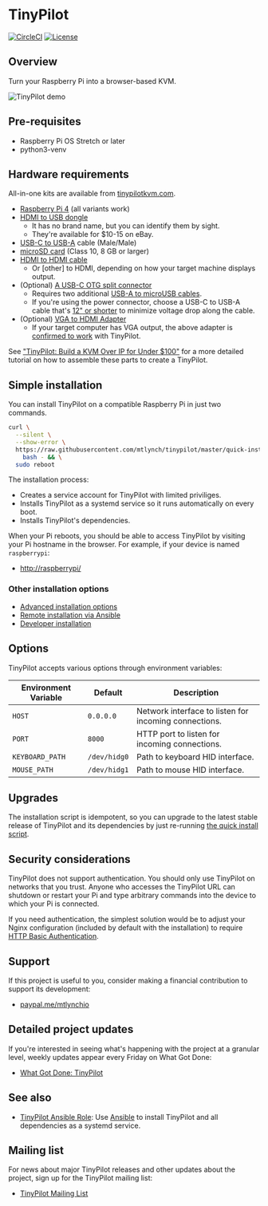 # TinyPilot

[![CircleCI](https://circleci.com/gh/mtlynch/tinypilot.svg?style=svg)](https://circleci.com/gh/mtlynch/tinypilot) [![License](http://img.shields.io/:license-mit-blue.svg?style=flat-square)](LICENSE)

## Overview

Turn your Raspberry Pi into a browser-based KVM.

![TinyPilot demo](https://raw.githubusercontent.com/mtlynch/tinypilot/master/demo.gif)

## Pre-requisites

* Raspberry Pi OS Stretch or later
* python3-venv

## Hardware requirements

All-in-one kits are available from [tinypilotkvm.com](https://tinypilotkvm.com/order).

* [Raspberry Pi 4](https://amzn.to/3fdarLM) (all variants work)
* [HDMI to USB dongle](https://amzn.to/2YHEvJN)
  * It has no brand name, but you can identify them by sight.
  * They're available for $10-15 on eBay.
* [USB-C to USB-A](https://www.amazon.com/AmazonBasics-Type-C-USB-Male-Cable/dp/B01GGKYN0A/) cable (Male/Male)
* [microSD card](https://amzn.to/2VH0RcL) (Class 10, 8 GB or larger)
* [HDMI to HDMI cable](https://amzn.to/3gnlZwj)
  * Or \[other\] to HDMI, depending on how your target machine displays output.
* (Optional) [A USB-C OTG split connector](https://tinypilotkvm.com/product/tinypilot-power-connector)
  * Requires two additional [USB-A to microUSB cables](https://amzn.to/2Z5eJiF).
  * If you're using the power connector, choose a USB-C to USB-A cable that's [12" or shorter](https://amzn.to/3hayLOJ) to minimize voltage drop along the cable.
* (Optional) [VGA to HDMI Adapter](https://amzn.to/30SZWYh)
  * If your target computer has VGA output, the above adapter is [confirmed to work](https://github.com/mtlynch/tinypilot/issues/76#issuecomment-664736402) with TinyPilot.

See ["TinyPilot: Build a KVM Over IP for Under $100"](https://mtlynch.io/tinypilot/#how-to-build-your-own-tinypilot) for a more detailed tutorial on how to assemble these parts to create a TinyPilot.

## Simple installation

You can install TinyPilot on a compatible Raspberry Pi in just two commands.

```bash
curl \
  --silent \
  --show-error \
  https://raw.githubusercontent.com/mtlynch/tinypilot/master/quick-install | \
    bash - && \
  sudo reboot
```

The installation process:

* Creates a service account for TinyPilot with limited priviliges.
* Installs TinyPilot as a systemd service so it runs automatically on every boot.
* Installs TinyPilot's dependencies.

When your Pi reboots, you should be able to access TinyPilot by visiting your Pi hostname in the browser. For example, if your device is named `raspberrypi`:

* [http://raspberrypi/](http://raspberrypi/)

### Other installation options

* [Advanced installation options](https://github.com/mtlynch/tinypilot/wiki/Installation-Options#advanced-installation)
* [Remote installation via Ansible](https://github.com/mtlynch/tinypilot/wiki/Installation-Options#remote-installation)
* [Developer installation](https://github.com/mtlynch/tinypilot/wiki/Installation-Options#developer-installation)

## Options

TinyPilot accepts various options through environment variables:

| Environment Variable | Default      | Description |
|----------------------|--------------|-------------|
| `HOST`               | `0.0.0.0`    | Network interface to listen for incoming connections. |
| `PORT`               | `8000`       | HTTP port to listen for incoming connections. |
| `KEYBOARD_PATH`      | `/dev/hidg0` | Path to keyboard HID interface. |
| `MOUSE_PATH`         | `/dev/hidg1` | Path to mouse HID interface. |

## Upgrades

The installation script is idempotent, so you can upgrade to the latest stable release of TinyPilot and its dependencies by just re-running [the quick install script](#simple-installation).

## Security considerations

TinyPilot does not support authentication. You should only use TinyPilot on networks that you trust. Anyone who accesses the TinyPilot URL can shutdown or restart your Pi and type arbitrary commands into the device to which your Pi is connected.

If you need authentication, the simplest solution would be to adjust your Nginx configuration (included by default with the installation) to require [HTTP Basic Authentication](https://docs.nginx.com/nginx/admin-guide/security-controls/configuring-http-basic-authentication/).

## Support

If this project is useful to you, consider making a financial contribution to support its development:

* [paypal.me/mtlynchio](https://paypal.me/mtlynchio)

## Detailed project updates

If you're interested in seeing what's happening with the project at a granular level, weekly updates appear every Friday on What Got Done:

* [What Got Done: TinyPilot](https://whatgotdone.com/michael/project/tinypilot)

## See also

* [TinyPilot Ansible Role](https://github.com/mtlynch/ansible-role-tinypilot): Use [Ansible](https://docs.ansible.com/ansible/latest/index.html) to install TinyPilot and all dependencies as a systemd service.

## Mailing list

For news about major TinyPilot releases and other updates about the project, sign up for the TinyPilot mailing list:

* [TinyPilot Mailing List](https://tinypilotkvm.com/about)
